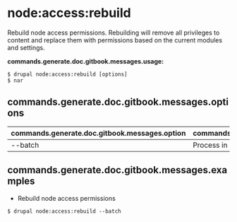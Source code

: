 # node:access:rebuild
Rebuild node access permissions. Rebuilding will remove all privileges to content and replace them with permissions based on the current modules and settings.

**commands.generate.doc.gitbook.messages.usage:**
```
$ drupal node:access:rebuild [options]
$ nar  
```

## commands.generate.doc.gitbook.messages.options
commands.generate.doc.gitbook.messages.option | commands.generate.doc.gitbook.messages.details
-------|-------------
--batch | Process in batch mode.

## commands.generate.doc.gitbook.messages.examples
* Rebuild node access permissions
```
$ drupal node:access:rebuild --batch
```
